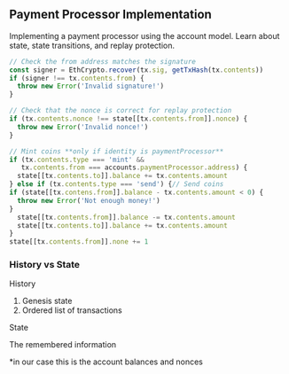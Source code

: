 ## Payment Processor Implementation

Implementing a payment processor using the account model. Learn about state, state transitions, and replay protection.

```javascript
// Check the from address matches the signature
const signer = EthCrypto.recover(tx.sig, getTxHash(tx.contents))
if (signer !== tx.contents.from) {
  throw new Error('Invalid signature!')
}

// Check that the nonce is correct for replay protection
if (tx.contents.nonce !== state[[tx.contents.from]].nonce) {
  throw new Error('Invalid nonce!')
}

// Mint coins **only if identity is paymentProcessor**
if (tx.contents.type === 'mint' &&
   tx.contents.from === accounts.paymentProcessor.address) {
  state[[tx.contents.to]].balance += tx.contents.amount
} else if (tx.contents.type === 'send') {// Send coins
if (state[[tx.contens.from]].balance - tx.contents.amount < 0) {
  throw new Error('Not enough money!')
}
  state[[tx.contents.from]].balance -= tx.contents.amount
  state[[tx.contents.to]].balance += tx.contents.amount
}
state[[tx.contents.from]].none += 1


```

### History vs State

History

1. Genesis state
2. Ordered list of transactions



State

The remembered information

*in our case this is the account balances and nonces



